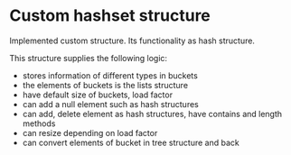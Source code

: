 # Custom hashset structure
Implemented custom structure. Its functionality as hash structure.

This structure supplies the following logic:
 - stores information of different types in buckets
 - the elements of buckets is the lists structure
 - have default size of buckets, load factor
 - can add a null element such as hash structures
 - can add, delete element as hash structures, have contains and length methods
 - can resize depending on load factor
 - can convert elements of bucket in tree structure and back
